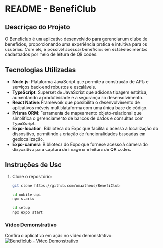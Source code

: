 # README - BenefiClub

## Descrição do Projeto

O Beneficlub é um aplicativo desenvolvido para gerenciar um clube de benefícios, proporcionando uma experiência prática e intuitiva para os usuários. Com ele, é possível acessar benefícios em estabelecimentos cadastrados por meio de leitura de QR codes.

## Tecnologias Utilizadas

- **Node.js**: Plataforma JavaScript que permite a construção de APIs e serviços back-end robustos e escaláveis.
- **TypeScript**: Superset do JavaScript que adiciona tipagem estática, aumentando a produtividade e a segurança no desenvolvimento.
- **React Native**: Framework que possibilita o desenvolvimento de aplicativos móveis multiplataforma com uma única base de código.
- **Prisma ORM**: Ferramenta de mapeamento objeto-relacional que simplifica o gerenciamento de bancos de dados e consultas com TypeScript.
- **Expo-location**: Biblioteca do Expo que facilita o acesso à localização do dispositivo, permitindo a criação de funcionalidades baseadas em geolocalização.
- **Expo-camera**: Biblioteca do Expo que fornece acesso à câmera do dispositivo para captura de imagens e leitura de QR codes.

## Instruções de Uso

1. Clone o repositório:
   ```bash
   git clone https://github.com/omaatheus/BenefiClub

   cd mobile-api
   npm starts
   
   cd setup
   npx expo start

### **Vídeo Demonstrativo**  
Confira o aplicativo em ação no vídeo demonstrativo:  
[![Beneficlub - Vídeo Demonstrativo](https://img.youtube.com/vi/Lf0HtbB_I9Y/0.jpg)](https://youtube.com/shorts/Lf0HtbB_I9Y?si=ZPBdcZUum3AO2VkH)  